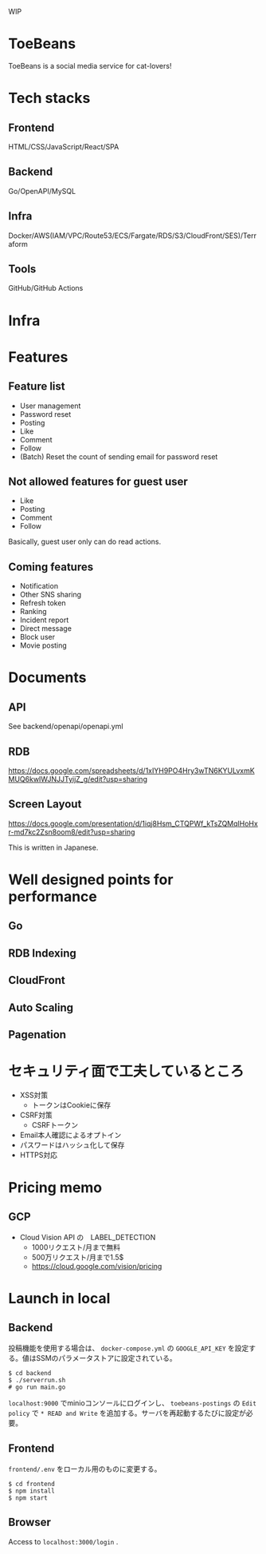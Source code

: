 WIP

# ToeBeans
ToeBeans is a social media service for cat-lovers!

# Tech stacks
## Frontend
HTML/CSS/JavaScript/React/SPA

## Backend
Go/OpenAPI/MySQL

## Infra
Docker/AWS(IAM/VPC/Route53/ECS/Fargate/RDS/S3/CloudFront/SES)/Terraform

## Tools
GitHub/GitHub Actions

# Infra

# Features
## Feature list
- User management
- Password reset
- Posting
- Like
- Comment
- Follow
- (Batch) Reset the count of sending email for password reset

## Not allowed features for guest user
- Like
- Posting
- Comment
- Follow

Basically, guest user only can do read actions.

## Coming features
- Notification
- Other SNS sharing
- Refresh token
- Ranking
- Incident report
- Direct message
- Block user
- Movie posting

# Documents
## API
See backend/openapi/openapi.yml

## RDB
https://docs.google.com/spreadsheets/d/1xIYH9PO4Hry3wTN6KYULvxmKMUQ6kwIWJNJJTyijZ_g/edit?usp=sharing

## Screen Layout
https://docs.google.com/presentation/d/1iqj8Hsm_CTQPWf_kTsZQMqlHoHxr-md7kc2Zsn8oom8/edit?usp=sharing

This is written in Japanese.

# Well designed points for performance
## Go
## RDB Indexing
## CloudFront
## Auto Scaling
## Pagenation

# セキュリティ面で工夫しているところ
- XSS対策
  - トークンはCookieに保存
- CSRF対策
  - CSRFトークン
- Email本人確認によるオプトイン
- パスワードはハッシュ化して保存
- HTTPS対応

# Pricing memo
## GCP
- Cloud Vision API の　LABEL_DETECTION
  - 1000リクエスト/月まで無料
  - 500万リクエスト/月まで1.5$
  - https://cloud.google.com/vision/pricing

#  Launch in local
## Backend
投稿機能を使用する場合は、 `docker-compose.yml` の `GOOGLE_API_KEY` を設定する。値はSSMのパラメータストアに設定されている。

```
$ cd backend
$ ./serverrun.sh
# go run main.go
```

`localhost:9000` でminioコンソールにログインし、 `toebeans-postings` の `Edit policy` で `* READ and Write` を追加する。サーバを再起動するたびに設定が必要。

## Frontend
`frontend/.env` をローカル用のものに変更する。

```
$ cd frontend
$ npm install
$ npm start
```

## Browser
Access to `localhost:3000/login` .
